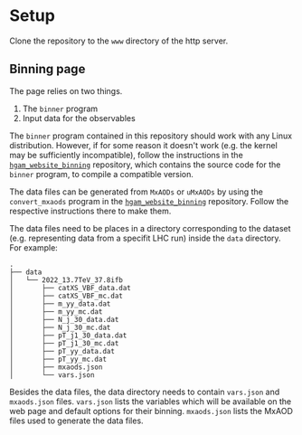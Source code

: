 # Setup
Clone the repository to the `www` directory of the http server.

## Binning page
The page relies on two things.
1. The `binner` program
2. Input data for the observables

The `binner` program contained in this repository should work with any Linux
distribution. However, if for some reason it doesn't work (e.g. the kernel may
be sufficiently incompatible), follow the instructions in the
[`hgam_website_binning`](https://github.com/ivankp/hgam_website_binning)
repository, which contains the source code for the `binner` program,
to compile a compatible version.

The data files can be generated from `MxAODs` or `uMxAODs` by using the
`convert_mxaods` program in the
[`hgam_website_binning`](https://github.com/ivankp/hgam_website_binning)
repository.
Follow the respective instructions there to make them.

The data files need to be places in a directory corresponding to the dataset
(e.g. representing data from a specifit LHC run) inside the `data` directory.
For example:
```
.
├── data
│   └── 2022_13.7TeV_37.8ifb
│       ├── catXS_VBF_data.dat
│       ├── catXS_VBF_mc.dat
│       ├── m_yy_data.dat
│       ├── m_yy_mc.dat
│       ├── N_j_30_data.dat
│       ├── N_j_30_mc.dat
│       ├── pT_j1_30_data.dat
│       ├── pT_j1_30_mc.dat
│       ├── pT_yy_data.dat
│       ├── pT_yy_mc.dat
│       ├── mxaods.json
│       └── vars.json
```

Besides the data files, the data directory needs to contain `vars.json` and
`mxaods.json` files.
`vars.json` lists the variables which will be available on the web page and
default options for their binning.
`mxaods.json` lists the MxAOD files used to generate the data files.
